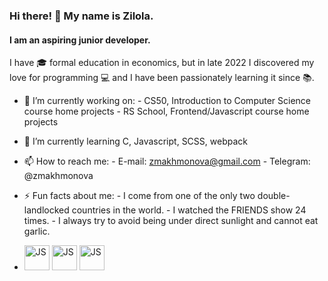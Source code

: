 ### Hi there! 👋 My name is Zilola.
#### I am an aspiring junior developer.
I have :mortar_board: formal education in economics, but in late 2022 I discovered my love for programming :computer: and I have been passionately learning it since :books:.

- :blue_book: I’m currently working on: 
         - CS50, Introduction to Computer Science course home projects 
         - RS School, Frontend/Javascript course home projects 

- 🌱 I’m currently learning C, Javascript, SCSS, webpack 

- 📫 How to reach me: 
         - E-mail: zmakhmonova@gmail.com
         - Telegram: @zmakhmonova 

- ⚡ Fun facts about me: 
         - I come from one of the only two double-landlocked countries in the world. 
         - I watched the FRIENDS show 24 times.
         - I always try to avoid being under direct sunlight and cannot eat garlic.
         
- <img src='https://user-images.githubusercontent.com/44432264/223957461-e78203f8-0069-41c1-99ce-99abae8eecba.png' alt='JS' height='40px' width='40px'> <img src='https://user-images.githubusercontent.com/44432264/223958844-d269b792-1d6d-4fc6-9e59-94c1e0b06990.png' alt='JS' height='40px' width='40px'> <img src='https://user-images.githubusercontent.com/44432264/223959125-e32d9f83-518c-48bd-ad86-559f5851a2ae.png' alt='JS' height='40px' width='40px'> 


